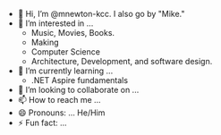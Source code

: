 - 👋 Hi, I’m @mnewton-kcc.  I also go by "Mike."
- 👀 I’m interested in ...
  - Music, Movies, Books.
  - Making
  - Computer Science
  - Architecture, Development, and software design.
- 🌱 I’m currently learning ...
  - .NET Aspire fundamentals
- 💞️ I’m looking to collaborate on ... 
- 📫 How to reach me ... 
- 😄 Pronouns: ...   He/Him
- ⚡ Fun fact: ...

<!---
mnewton-kcc/mnewton-kcc is a ✨ special ✨ repository because its `README.md` (this file) appears on your GitHub profile.
You can click the Preview link to take a look at your changes.
--->
